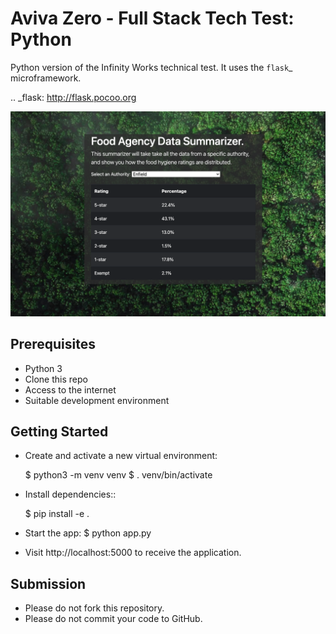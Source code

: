 # Aviva Zero - Full Stack Tech Test: Python

Python version of the Infinity Works technical test. It uses the `flask`_ microframework.

.. _flask: http://flask.pocoo.org

![Preview of Frontend](preview.png)

## Prerequisites

* Python 3
* Clone this repo
* Access to the internet
* Suitable development environment

## Getting Started

* Create and activate a new virtual environment:

    $ python3 -m venv venv
    $ . venv/bin/activate

* Install dependencies::

    $ pip install -e .

* Start the app:
    $ python app.py

* Visit http://localhost:5000 to receive the application.

## Submission

* Please do not fork this repository.
* Please do not commit your code to GitHub.
